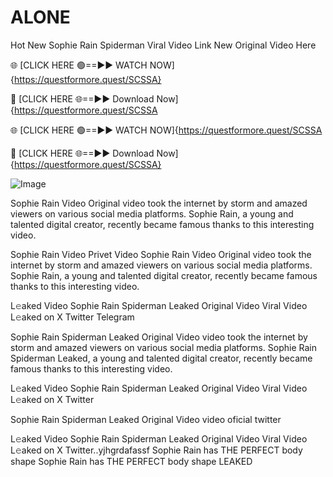 # ALONE
Hot New Sophie Rain Spiderman Viral Video Link New Original Video Here

🌐 [CLICK HERE 🟢==►► WATCH NOW]{https://questformore.quest/SCSSA}

🔴 [CLICK HERE 🌐==►► Download Now]{https://questformore.quest/SCSSA

🌐 [CLICK HERE 🟢==►► WATCH NOW]{https://questformore.quest/SCSSA

🔴 [CLICK HERE 🌐==►► Download Now]{https://questformore.quest/SCSSA}

![Image](https://github.com/user-attachments/assets/294f7487-a88f-4f5e-947b-c6123067b090)


Sophie Rain Video Original video took the internet by storm and amazed viewers on various social media platforms. Sophie Rain, a young and talented digital creator, recently became famous thanks to this interesting video.

Sophie Rain Video Privet Video Sophie Rain Video Original video took the internet by storm and amazed viewers on various social media platforms. Sophie Rain, a young and talented digital creator, recently became famous thanks to this interesting video.

L𝚎aked Video Sophie Rain Spiderman Leaked Original Video Viral Video L𝚎aked on X Twitter Telegram


Sophie Rain Spiderman Leaked Original Video video took the internet by storm and amazed viewers on various social media platforms. Sophie Rain Spiderman Leaked, a young and talented digital creator, recently became famous thanks to this interesting video.

L𝚎aked Video Sophie Rain Spiderman Leaked Original Video Viral Video L𝚎aked on X Twitter

Sophie Rain Spiderman Leaked Original Video video oficial twitter

L𝚎aked Video Sophie Rain Spiderman Leaked Original Video Viral Video L𝚎aked on X Twitter..yjhgrdafassf
Sophie Rain has THE PERFECT body shape Sophie Rain has THE PERFECT body shape LEAKED

